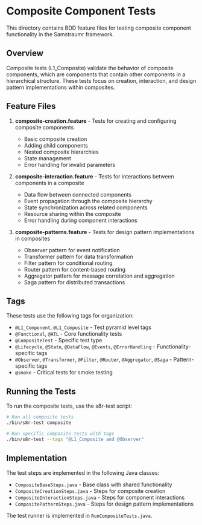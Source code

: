 # Composite Component Tests

This directory contains BDD feature files for testing composite component functionality in the Samstraumr framework.

## Overview

Composite tests (L1_Composite) validate the behavior of composite components, which are components that contain other components in a hierarchical structure. These tests focus on creation, interaction, and design pattern implementations within composites.

## Feature Files

1. **composite-creation.feature** - Tests for creating and configuring composite components
   - Basic composite creation
   - Adding child components
   - Nested composite hierarchies
   - State management
   - Error handling for invalid parameters

2. **composite-interaction.feature** - Tests for interactions between components in a composite
   - Data flow between connected components
   - Event propagation through the composite hierarchy
   - State synchronization across related components
   - Resource sharing within the composite
   - Error handling during component interactions

3. **composite-patterns.feature** - Tests for design pattern implementations in composites
   - Observer pattern for event notification
   - Transformer pattern for data transformation
   - Filter pattern for conditional routing
   - Router pattern for content-based routing
   - Aggregator pattern for message correlation and aggregation
   - Saga pattern for distributed transactions

## Tags

These tests use the following tags for organization:

- `@L1_Component`, `@L1_Composite` - Test pyramid level tags
- `@Functional`, `@ATL` - Core functionality tests
- `@CompositeTest` - Specific test type
- `@Lifecycle`, `@State`, `@DataFlow`, `@Events`, `@ErrorHandling` - Functionality-specific tags
- `@Observer`, `@Transformer`, `@Filter`, `@Router`, `@Aggregator`, `@Saga` - Pattern-specific tags
- `@smoke` - Critical tests for smoke testing

## Running the Tests

To run the composite tests, use the s8r-test script:

```bash
# Run all composite tests
./bin/s8r-test composite

# Run specific composite tests with tags
./bin/s8r-test --tags "@L1_Composite and @Observer"
```

## Implementation

The test steps are implemented in the following Java classes:
- `CompositeBaseSteps.java` - Base class with shared functionality
- `CompositeCreationSteps.java` - Steps for composite creation
- `CompositeInteractionSteps.java` - Steps for component interactions
- `CompositePatternSteps.java` - Steps for design pattern implementations

The test runner is implemented in `RunCompositeTests.java`.